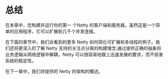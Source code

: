 总结
=====

在本章中，您构建并运行你的第一 个Netty 的客户端和服务器。虽然这是一个简单的应用程序，它可以扩展到几千个并发连接。

在下面的章节中，我们会看到的更多 Netty 如何简化可扩展和多线程的例子。我们还将更深入的了解 Netty 支持的关注点分离的构建理念;通过提供正确的抽象将业务逻辑从网络逻辑中解耦，Netty 可以很容易地跟上迅速发展的要求，而不损害系统的稳定性。

在下一章中，我们将提供的 Netty 的架构的概述。